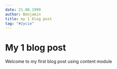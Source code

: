 ```yaml
---
date: 21.08.1999
author: Benjamin
title: my 1 blog post
tag: "#życie"
---
```


# My 1 blog post

Welcome to my first blog post using content module